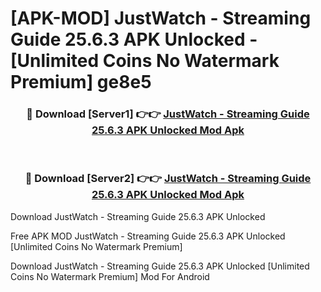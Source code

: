 # [APK-MOD] JustWatch - Streaming Guide 25.6.3 APK Unlocked - [Unlimited Coins No Watermark Premium] ge8e5



<div align="center">
<h3>🔴 Download [Server1] 👉👉 <a href="https://momento.my/?title=JustWatch_-_Streaming_Guide_25.6.3_APK_Unlocked">JustWatch - Streaming Guide 25.6.3 APK Unlocked Mod Apk</a></h3><br>

<h3>🔴 Download [Server2] 👉👉 <a href="https://momento.my/?title=JustWatch_-_Streaming_Guide_25.6.3_APK_Unlocked">JustWatch - Streaming Guide 25.6.3 APK Unlocked Mod Apk</a></h3>
</div>



Download JustWatch - Streaming Guide 25.6.3 APK Unlocked 

Free APK MOD JustWatch - Streaming Guide 25.6.3 APK Unlocked [Unlimited Coins No Watermark Premium]

Download JustWatch - Streaming Guide 25.6.3 APK Unlocked [Unlimited Coins No Watermark Premium] Mod For Android

